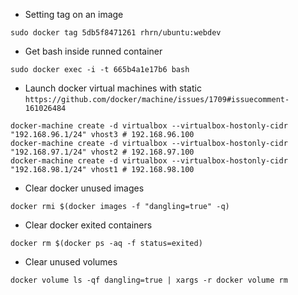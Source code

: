 * Setting tag on an image
```
sudo docker tag 5db5f8471261 rhrn/ubuntu:webdev
```

* Get bash inside runned container
```
sudo docker exec -i -t 665b4a1e17b6 bash
```

* Launch docker virtual machines with static `https://github.com/docker/machine/issues/1709#issuecomment-161026484`
```
docker-machine create -d virtualbox --virtualbox-hostonly-cidr "192.168.96.1/24" vhost3 # 192.168.96.100
docker-machine create -d virtualbox --virtualbox-hostonly-cidr "192.168.97.1/24" vhost2 # 192.168.97.100
docker-machine create -d virtualbox --virtualbox-hostonly-cidr "192.168.98.1/24" vhost1 # 192.168.98.100
```

* Clear docker unused images
```
docker rmi $(docker images -f "dangling=true" -q)
```

* Clear docker exited containers
```
docker rm $(docker ps -aq -f status=exited)
```

* Clear unused volumes
```
docker volume ls -qf dangling=true | xargs -r docker volume rm
```
